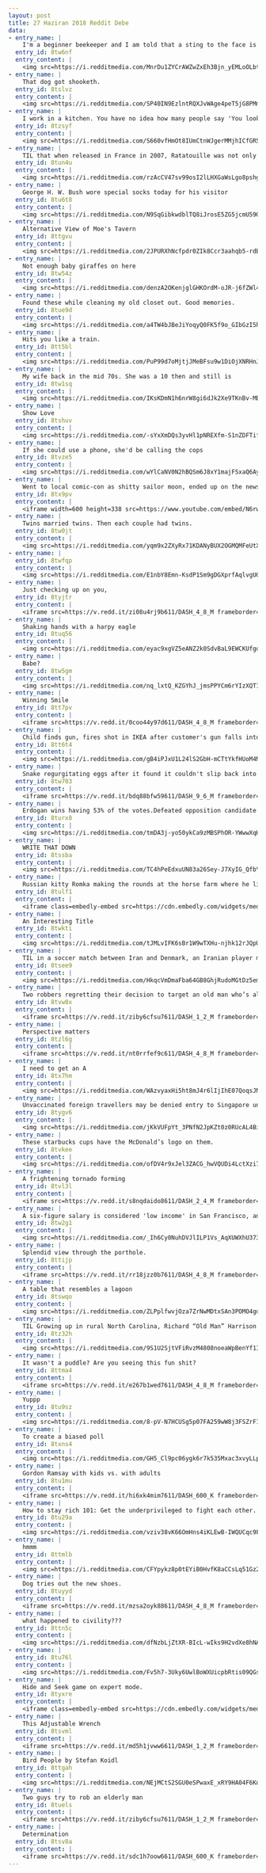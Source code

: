 ```yaml
---
layout: post
title: 27 Haziran 2018 Reddit Debe
data:
- entry_name: |
    I'm a beginner beekeeper and I am told that a sting to the face is a rite of passage..So I have that going for me..which is nice
  entry_id: 8tw6nf
  entry_content: |
    <img src=https://i.redditmedia.com/MnrDu1ZYCrAWZwZxEh3Bjn_yEMLoOLbt3Amuxstd9_U.jpg?s=5658a8d0f7b63606015ff7108b1d12d0 frameborder=0>
- entry_name: |
    That dog got shooketh.
  entry_id: 8tslvz
  entry_content: |
    <img src=https://i.redditmedia.com/SP40IN9EzlntRQXJvWAge4peT5jG8PMmSsjAqBPOiF4.gif?fm=jpg&s=1c6f8a7b81fbdf9c98bacd58acc1350c frameborder=0>
- entry_name: |
    I work in a kitchen. You have no idea how many people say 'You look like the guy from ratatouille'. Every damn minute.
  entry_id: 8tzsyf
  entry_content: |
    <img src=https://i.redditmedia.com/S660vfHmOt8IUmCtnWJgerMMjhICfGR5P3-8xsLwPFM.jpg?s=04250743688a25c63762daeac7978467 frameborder=0>
- entry_name: |
    TIL that when released in France in 2007, Ratatouille was not only praised for its technical accuracy and attention to culinary detail, it also drew the 4th highest opening-day attendance in French movie history.
  entry_id: 8tun4u
  entry_content: |
    <img src=https://i.redditmedia.com/rzAcCV47sv99osI2lLHXGaWsLgo8pshgLUHapGXo3aA.jpg?s=e44a29d134e0073046cca75f576b371d frameborder=0>
- entry_name: |
    George H. W. Bush wore special socks today for his visitor
  entry_id: 8tu6t8
  entry_content: |
    <img src=https://i.redditmedia.com/N9SqGibkwdblTQ8iJrosE5ZG5jcmU59OgSyWCKgoOPc.jpg?s=21884f5863e853819f4ffe3c99224593 frameborder=0>
- entry_name: |
    Alternative View of Moe's Tavern
  entry_id: 8ttgvu
  entry_content: |
    <img src=https://i.redditmedia.com/2JPURXhNcfpdr0ZIk8Ccr3aahqb5-rdB03dUYA-LU74.jpg?s=6f494b7c7709c54d40b89c6736d05636 frameborder=0>
- entry_name: |
    Not enough baby giraffes on here
  entry_id: 8tw54z
  entry_content: |
    <img src=https://i.redditmedia.com/denzA2OKenjglGHKOrdM-oJR-j6fZWl4Qsp95tWSVpg.jpg?s=91acd99a00752b2be34027dd325f146d frameborder=0>
- entry_name: |
    Found these while cleaning my old closet out. Good memories.
  entry_id: 8tue9d
  entry_content: |
    <img src=https://i.redditmedia.com/a4TW4bJBeJiYoqyQ0FK5f9o_GIbGzI5hMknU76SeZ9o.jpg?s=bd2cbca857cbb1f998a566347e090c89 frameborder=0>
- entry_name: |
    Hits you like a train.
  entry_id: 8tt5bl
  entry_content: |
    <img src=https://i.redditmedia.com/PuP99d7oMjtjJMeBFsu9w1DiOjXNRHnJy6Aa35f3z8E.jpg?s=be65bd8d77d3c6c7d7e5313eab46fc40 frameborder=0>
- entry_name: |
    My wife back in the mid 70s. She was a 10 then and still is
  entry_id: 8tw1sq
  entry_content: |
    <img src=https://i.redditmedia.com/IKsKDmN1h6nrW8gi6dJk2Xe9TKnBv-MBQrZ76URmPEo.jpg?s=3932ff8886c7b6426b63430edc76259a frameborder=0>
- entry_name: |
    Show Love
  entry_id: 8tshuv
  entry_content: |
    <img src=https://i.redditmedia.com/-sYxXmDQs3yvHl1pNREXfm-S1nZDFTifZ2BXejg3xc0.jpg?s=90d96adaf856f4cc51e6a1513a6a1f36 frameborder=0>
- entry_name: |
    If she could use a phone, she'd be calling the cops
  entry_id: 8tvze5
  entry_content: |
    <img src=https://i.redditmedia.com/wYlCaNV0N2hBQSm6J8xY1majFSxaQ6Ayn2QA7nN0eq4.jpg?s=c1bb7df0a8588f6bbc38974c32a57943 frameborder=0>
- entry_name: |
    Went to local comic-con as shitty sailor moon, ended up on the news
  entry_id: 8tx9pv
  entry_content: |
    <iframe width=600 height=338 src=https://www.youtube.com/embed/N6rwymIcipM?start=28&feature=oembed&enablejsapi=1 frameborder=0 allow=autoplay; encrypted-media allowfullscreen></iframe>
- entry_name: |
    Twins married twins. Then each couple had twins.
  entry_id: 8tw0jt
  entry_content: |
    <img src=https://i.redditmedia.com/yqm9x2ZXyRx71KDANyBUX2OGMQMFeUtX8Qp2QvJBxcc.jpg?s=57b58e263d88197d7599b21f4ccf1fbb frameborder=0>
- entry_name: |
  entry_id: 8twfqp
  entry_content: |
    <img src=https://i.redditmedia.com/E1nbY8Emn-KsdP1Sm9gDGXprfAqlvgU0tiW84dzeAso.jpg?s=bcd1d90cc5f71a9740157342538ce3b1 frameborder=0>
- entry_name: |
    Just checking up on you,
  entry_id: 8tyjtr
  entry_content: |
    <iframe src=https://v.redd.it/zi08u4rj9b611/DASH_4_8_M frameborder=0></iframe>
- entry_name: |
    Shaking hands with a harpy eagle
  entry_id: 8tuq56
  entry_content: |
    <img src=https://i.redditmedia.com/eyac9xgVZ5eANZ2k0SdvBaL9EWCKUfgqITjDSDEyrjA.jpg?s=13f5a57a774103f96803857f8dbda1b3 frameborder=0>
- entry_name: |
    Babe?
  entry_id: 8tw5gm
  entry_content: |
    <img src=https://i.redditmedia.com/nq_lxtQ_KZGYhJ_jmsPPYCm6rYIzXQT1ZYsX56159lY.jpg?s=1c08126f5ab74c0e6a3349659cdae6cb frameborder=0>
- entry_name: |
    Winning Smile
  entry_id: 8tt7pv
  entry_content: |
    <iframe src=https://v.redd.it/0coo44y97d611/DASH_4_8_M frameborder=0></iframe>
- entry_name: |
    Child finds gun, fires shot in IKEA after customer's gun falls into couch
  entry_id: 8tt6t4
  entry_content: |
    <img src=https://i.redditmedia.com/gB4iPJxU1L24lS2GbH-mCTtYkfHUoM4M6tvxrdyoVm8.jpg?s=f88738658f7694bf691dfcc330b78b69 frameborder=0>
- entry_name: |
    Snake regurgitating eggs after it found it couldn't slip back into its hidey hole with them.
  entry_id: 8tw703
  entry_content: |
    <iframe src=https://v.redd.it/bdq88bfw59611/DASH_9_6_M frameborder=0></iframe>
- entry_name: |
    Erdogan wins having 53% of the votes.Defeated opposition candidate Muharrem Ince said Turkey was now entering a dangerous period of one-man rule.
  entry_id: 8turx8
  entry_content: |
    <img src=https://i.redditmedia.com/tmDA3j-yo50ykCa9zMBSPhOR-YWwwXqHs3R_z5bUC8U.jpg?s=3c1226752c34aeed73df80b8eedb0cc0 frameborder=0>
- entry_name: |
    WRITE THAT DOWN
  entry_id: 8tssba
  entry_content: |
    <img src=https://i.redditmedia.com/TC4hPeEdxuUN83a26Sey-J7XyIG_QfbYbj4YQ7MuS7g.jpg?s=986a553f09db6f04409dc1e71b675898 frameborder=0>
- entry_name: |
    Russian kitty Romka making the rounds at the horse farm where he lives
  entry_id: 8tulf1
  entry_content: |
    <iframe class=embedly-embed src=https://cdn.embedly.com/widgets/media.html?src=https%3A%2F%2Fgfycat.com%2Fifr%2FYearlyCarelessAgouti&url=https%3A%2F%2Fgfycat.com%2FYearlyCarelessAgouti&image=https%3A%2F%2Fthumbs.gfycat.com%2FYearlyCarelessAgouti-size_restricted.gif&key=522baf40bd3911e08d854040d3dc5c07&type=text%2Fhtml&schema=gfycat width=600 height=338 scrolling=no frameborder=0 allowfullscreen></iframe>
- entry_name: |
    An Interesting Title
  entry_id: 8twkti
  entry_content: |
    <img src=https://i.redditmedia.com/tJMLvIFK6sBr1W9wTXHu-njhk12rJQpUJLGKALky_NQ.jpg?s=1bbee7bf4a13b6de683dc05ff5bb1537 frameborder=0>
- entry_name: |
    TIL in a soccer match between Iran and Denmark, an Iranian player mistook a whistle from the crowd as being the referee's half-time signal, and picked the ball up with his hands in the penalty area. Danish player Morten Wieghorst missed the resultant penalty on purpose, and Denmark lost 1–0.
  entry_id: 8tsee9
  entry_content: |
    <img src=https://i.redditmedia.com/HkqcVmDmaFba64GB8GhjRudoMGtDz5emxulBCWaxtyI.jpg?s=2d3e69ec109e8b347acebcecab179d42 frameborder=0>
- entry_name: |
    Two robbers regretting their decision to target an old man who’s also an ex-boxer.
  entry_id: 8tvw8x
  entry_content: |
    <iframe src=https://v.redd.it/ziby6cfsu7611/DASH_1_2_M frameborder=0></iframe>
- entry_name: |
    Perspective matters
  entry_id: 8tzl6g
  entry_content: |
    <iframe src=https://v.redd.it/nt0rrfef9c611/DASH_4_8_M frameborder=0></iframe>
- entry_name: |
    I need to get an A
  entry_id: 8tx7hm
  entry_content: |
    <img src=https://i.redditmedia.com/WAzvyaxHi5ht8mJ4r6lIjIhE07QoqsJMbwNFJPftyWE.jpg?s=29661bd1721e4a4b071b042125743927 frameborder=0>
- entry_name: |
    Unvaccinated foreign travellers may be denied entry to Singapore under proposed new law
  entry_id: 8tygv6
  entry_content: |
    <img src=https://i.redditmedia.com/jKkVUFpYt_3PNfN2JpKZt0z0RUcAL4BijYhhqM4IiFo.jpg?s=11e8e53e790974e52b474f63b5764d72 frameborder=0>
- entry_name: |
    These starbucks cups have the McDonald’s logo on them.
  entry_id: 8tvkee
  entry_content: |
    <img src=https://i.redditmedia.com/ofDV4r9xJel3ZACG_hwVQUDi4LctXzi7IuRe6Oz4ers.jpg?s=a37da3682435423109b4ffff5b0cf4dd frameborder=0>
- entry_name: |
    A frightening tornado forming
  entry_id: 8tvl3l
  entry_content: |
    <iframe src=https://v.redd.it/s8nqdaido8611/DASH_2_4_M frameborder=0></iframe>
- entry_name: |
    A six-figure salary is considered 'low income' in San Francisco, and the threshold is rising
  entry_id: 8tw2g1
  entry_content: |
    <img src=https://i.redditmedia.com/_Ih6Cy0NuhDVJlILP1Vs_AqXUWXhU373Afnc35OlPGs.jpg?s=fa4a7b851911f9e608604ac0c47ec24d frameborder=0>
- entry_name: |
    Splendid view through the porthole.
  entry_id: 8ttijp
  entry_content: |
    <iframe src=https://v.redd.it/rr18jzz0b7611/DASH_4_8_M frameborder=0></iframe>
- entry_name: |
    A table that resembles a lagoon
  entry_id: 8tswqo
  entry_content: |
    <img src=https://i.redditmedia.com/ZLPplfwvjOza7ZrNwMDtxSAn3POMO4gdTp1sTUrkds8.jpg?s=cd11f2e6a00079f5670383ca2ad6f5f1 frameborder=0>
- entry_name: |
    TIL Growing up in rural North Carolina, Richard “Old Man” Harrison of Pawn Stars fame became a school bus driver at the age of 14, parking it at his house every night and picking up children in the morning. He also earned his nickname of “Old Man” at the age of 38
  entry_id: 8tz32h
  entry_content: |
    <img src=https://i.redditmedia.com/9S1U2SjtVFiRvzM4808noeaWpBenYf1IJbqOJMDSES4.jpg?s=eaee74922ade9bf3339c8424aa8142f1 frameborder=0>
- entry_name: |
    It wasn't a puddle? Are you seeing this fun shit?
  entry_id: 8ttma4
  entry_content: |
    <iframe src=https://v.redd.it/e267b1wed7611/DASH_4_8_M frameborder=0></iframe>
- entry_name: |
    Yuppp
  entry_id: 8tu9sz
  entry_content: |
    <img src=https://i.redditmedia.com/8-pV-N7HCUSg5p07FA259wW8j3FSZrF1R2YJR653rRE.jpg?s=463452fc1e2622912ab0c6b68fed28c1 frameborder=0>
- entry_name: |
    To create a biased poll
  entry_id: 8txns4
  entry_content: |
    <img src=https://i.redditmedia.com/GH5_Cl9pc06ygk6r7k535Mxac3xvyLLpUQq8pmI8tQY.jpg?s=f63d45ac45c2563aac7a1bf83602e0b3 frameborder=0>
- entry_name: |
    Gordon Ramsay with kids vs. with adults
  entry_id: 8tu1mu
  entry_content: |
    <iframe src=https://v.redd.it/hi6xk4mim7611/DASH_600_K frameborder=0></iframe>
- entry_name: |
    How to stay rich 101: Get the underprivileged to fight each other.
  entry_id: 8tu29a
  entry_content: |
    <img src=https://i.redditmedia.com/vziv38vK66OmHns4iKLEwB-IWQUCqc9Ffh83Ke-T6q4.jpg?s=0b3fe3ef00cf712285344f0912076a5a frameborder=0>
- entry_name: |
    hmmm
  entry_id: 8ttmlb
  entry_content: |
    <img src=https://i.redditmedia.com/CFYpykz8p0tEYiB0HvfK8aCCsLq51Gz2T-ERzcfKD80.jpg?s=7260c8d04db97f1b9341ee8ad9abf599 frameborder=0>
- entry_name: |
    Dog tries out the new shoes.
  entry_id: 8tuyyd
  entry_content: |
    <iframe src=https://v.redd.it/mzsa2oyk88611/DASH_4_8_M frameborder=0></iframe>
- entry_name: |
    what happened to civility???
  entry_id: 8ttn5c
  entry_content: |
    <img src=https://i.redditmedia.com/dfNzbLjZtXR-BIcL-wIks9H2vdXe8hNAtlg2INO_KXg.jpg?s=c1e6260dda99bc0da1b9b30ea263becc frameborder=0>
- entry_name: |
  entry_id: 8tu76l
  entry_content: |
    <img src=https://i.redditmedia.com/Fv5h7-3Uky6UwlBoWXUicpbRtis09QGsdTC4OiMy5TQ.jpg?s=a99f7e145acf870b59b78abdcb8dff17 frameborder=0>
- entry_name: |
    Hide and Seek game on expert mode.
  entry_id: 8tyxre
  entry_content: |
    <iframe class=embedly-embed src=https://cdn.embedly.com/widgets/media.html?src=https%3A%2F%2Fgfycat.com%2Fifr%2FVagueWeepyGorilla&url=https%3A%2F%2Fgfycat.com%2Fvagueweepygorilla&image=https%3A%2F%2Fthumbs.gfycat.com%2FVagueWeepyGorilla-size_restricted.gif&key=2aa3c4d5f3de4f5b9120b660ad850dc9&type=text%2Fhtml&schema=gfycat width=600 height=600 scrolling=no frameborder=0 allowfullscreen></iframe>
- entry_name: |
    This Adjustable Wrench
  entry_id: 8tsvml
  entry_content: |
    <iframe src=https://v.redd.it/md5h1jvww6611/DASH_1_2_M frameborder=0></iframe>
- entry_name: |
    Bird People by Stefan Koidl
  entry_id: 8ttgah
  entry_content: |
    <img src=https://i.redditmedia.com/NEjMCtS2SGU0eSPwaxE_xRY9HA04F6Kq-joLPqq83pM.jpg?s=8923a6e82441993003e6e9e5895f2028 frameborder=0>
- entry_name: |
    Two guys try to rob an elderly man
  entry_id: 8tuels
  entry_content: |
    <iframe src=https://v.redd.it/ziby6cfsu7611/DASH_1_2_M frameborder=0></iframe>
- entry_name: |
    Determination
  entry_id: 8tsv8a
  entry_content: |
    <iframe src=https://v.redd.it/sdc1h7oow6611/DASH_600_K frameborder=0></iframe>
---
```

